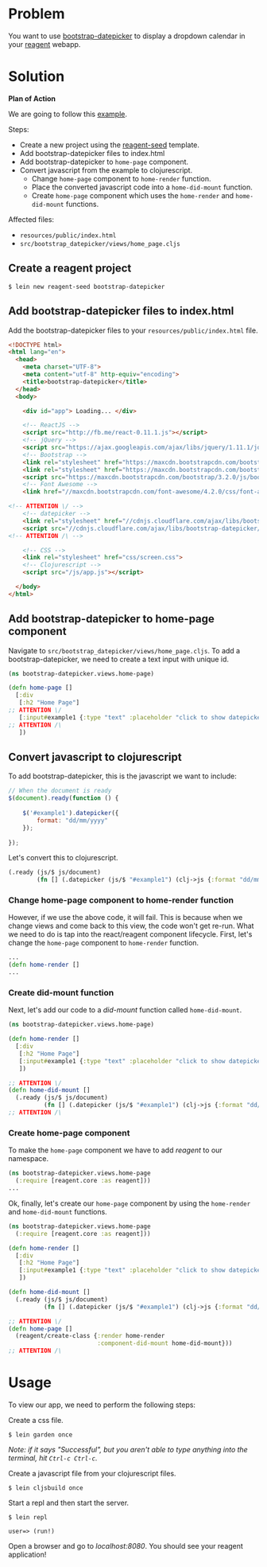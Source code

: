 # Problem

You want to use [bootstrap-datepicker](https://github.com/eternicode/bootstrap-datepicker) to display a dropdown calendar in your [reagent](https://github.com/reagent-project/reagent) webapp.

# Solution

**Plan of Action**

We are going to follow this [example](http://runnable.com/UmOlOZbXvZRqAABU/bootstrap-datepicker-example-text-input-with-specifying-date-format2).

Steps:

* Create a new project using the [reagent-seed](https://github.com/gadfly361/reagent-seed) template.
* Add bootstrap-datepicker files to index.html
* Add bootstrap-datepicker to `home-page` component.
* Convert javascript from the example to clojurescript.
    * Change `home-page` component to `home-render` function.
    * Place the converted javascript code into a `home-did-mount` function.
	* Create `home-page` component which uses the `home-render` and `home-did-mount` functions.

Affected files:

* `resources/public/index.html`
* `src/bootstrap_datepicker/views/home_page.cljs`

## Create a reagent project

```
$ lein new reagent-seed bootstrap-datepicker
```

## Add bootstrap-datepicker files to index.html

Add the bootstrap-datepicker files to your `resources/public/index.html` file.

```html
<!DOCTYPE html>
<html lang="en">
  <head>
    <meta charset="UTF-8">
    <meta content="utf-8" http-equiv="encoding">  
    <title>bootstrap-datepicker</title>
  </head>
  <body>

    <div id="app"> Loading... </div>

    <!-- ReactJS -->
    <script src="http://fb.me/react-0.11.1.js"></script>
    <!-- jQuery -->
    <script src="https://ajax.googleapis.com/ajax/libs/jquery/1.11.1/jquery.min.js"></script>
    <!-- Bootstrap -->
    <link rel="stylesheet" href="https://maxcdn.bootstrapcdn.com/bootstrap/3.2.0/css/bootstrap.min.css">
    <link rel="stylesheet" href="https://maxcdn.bootstrapcdn.com/bootstrap/3.2.0/css/bootstrap-theme.min.css">
    <script src="https://maxcdn.bootstrapcdn.com/bootstrap/3.2.0/js/bootstrap.min.js"></script>
    <!-- Font Awesome -->
    <link href="//maxcdn.bootstrapcdn.com/font-awesome/4.2.0/css/font-awesome.min.css" rel="stylesheet">

<!-- ATTENTION \/ -->
    <!-- datepicker -->
    <link rel="stylesheet" href="//cdnjs.cloudflare.com/ajax/libs/bootstrap-datepicker/1.3.0/css/datepicker3.min.css">
    <script src="//cdnjs.cloudflare.com/ajax/libs/bootstrap-datepicker/1.3.0/js/bootstrap-datepicker.min.js"></script>
<!-- ATTENTION /\ -->

    <!-- CSS -->
    <link rel="stylesheet" href="css/screen.css">
    <!-- Clojurescript -->
    <script src="/js/app.js"></script>

  </body>
</html>
```

## Add bootstrap-datepicker to home-page component

Navigate to `src/bootstrap_datepicker/views/home_page.cljs`. To add a bootstrap-datepicker, we need to create a text input with unique id.

```clojure
(ns bootstrap-datepicker.views.home-page)

(defn home-page []
  [:div
   [:h2 "Home Page"]
;; ATTENTION \/
   [:input#example1 {:type "text" :placeholder "click to show datepicker"}]
;; ATTENTION /\
   ])
```

## Convert javascript to clojurescript

To add bootstrap-datepicker, this is the javascript we want to include:

```javascript
// When the document is ready
$(document).ready(function () {
    
    $('#example1').datepicker({
        format: "dd/mm/yyyy"
    });
    
});
```

Let's convert this to clojurescript.

```clojure
(.ready (js/$ js/document) 
        (fn [] (.datepicker (js/$ "#example1") (clj->js {:format "dd/mm/yyyy"}))))
```

### Change home-page component to home-render function

However, if we use the above code, it will fail. This is because when we change views and come back to this view, the code won't get re-run.  What we need to do is tap into the react/reagent component lifecycle. First, let's change the `home-page` component to `home-render` function.

```clojure
...
(defn home-render []
...
```

### Create did-mount function

Next, let's add our code to a *did-mount* function called `home-did-mount`.

```clojure
(ns bootstrap-datepicker.views.home-page)

(defn home-render []
  [:div
   [:h2 "Home Page"]
   [:input#example1 {:type "text" :placeholder "click to show datepicker"}]
   ])

;; ATTENTION \/
(defn home-did-mount []
  (.ready (js/$ js/document) 
          (fn [] (.datepicker (js/$ "#example1") (clj->js {:format "dd/mm/yyyy"})))))
;; ATTENTION /\
```

### Create home-page component

To make the `home-page` component we have to add *reagent* to our namespace.

```clojure
(ns bootstrap-datepicker.views.home-page
  (:require [reagent.core :as reagent]))
...
```

Ok, finally, let's create our `home-page` component by using the `home-render` and `home-did-mount` functions.

```clojure
(ns bootstrap-datepicker.views.home-page
  (:require [reagent.core :as reagent]))

(defn home-render []
  [:div
   [:h2 "Home Page"]
   [:input#example1 {:type "text" :placeholder "click to show datepicker"}]
   ])

(defn home-did-mount []
  (.ready (js/$ js/document) 
          (fn [] (.datepicker (js/$ "#example1") (clj->js {:format "dd/mm/yyyy"})))))

;; ATTENTION \/
(defn home-page []
  (reagent/create-class {:render home-render
                         :component-did-mount home-did-mount}))
;; ATTENTION /\
```

# Usage

To view our app, we need to perform the following steps:

Create a css file.

```
$ lein garden once
```

*Note: if it says "Successful", but you aren't able to type anything into the terminal, hit `Ctrl-c Ctrl-c`.*

Create a javascript file from your clojurescript files.

```
$ lein cljsbuild once
```

Start a repl and then start the server.

```
$ lein repl

user=> (run!)
```

Open a browser and go to *localhost:8080*. You should see your reagent application!

